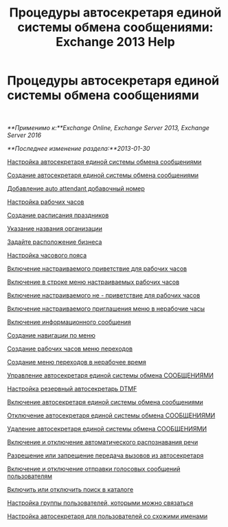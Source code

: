 ﻿---
title: 'Процедуры автосекретаря единой системы обмена сообщениями: Exchange 2013 Help'
TOCTitle: Процедуры автосекретаря единой системы обмена сообщениями
ms:assetid: 9e59d68f-e11a-49b0-ac6b-88061761fd45
ms:mtpsurl: https://technet.microsoft.com/ru-ru/library/JJ822155(v=EXCHG.150)
ms:contentKeyID: 50556462
ms.date: 04/30/2018
mtps_version: v=EXCHG.150
ms.translationtype: HT
---

# Процедуры автосекретаря единой системы обмена сообщениями

 

_**Применимо к:**Exchange Online, Exchange Server 2013, Exchange Server 2016_

_**Последнее изменение раздела:**2013-01-30_

[Настройка автосекретаря единой системы обмена сообщениями](set-up-a-um-auto-attendant-exchange-2013-help.md)

[Создание автосекретаря единой системы обмена сообщениями](create-a-um-auto-attendant-exchange-2013-help.md)

[Добавление auto attendant добавочный номер](add-an-auto-attendant-extension-number-exchange-2013-help.md)

[Настройка рабочих часов](configure-business-hours-exchange-2013-help.md)

[Создание расписания праздников](create-a-holiday-schedule-exchange-2013-help.md)

[Указание названия организации](enter-a-business-name-exchange-2013-help.md)

[Задайте расположение бизнеса](set-a-business-location-exchange-2013-help.md)

[Настройка часового пояса](configure-the-time-zone-exchange-2013-help.md)

[Включение настраиваемого приветствие для рабочих часов](enable-a-customized-business-hours-greeting-exchange-2013-help.md)

[Включение в строке меню настраиваемых рабочих часов](enable-a-customized-business-hours-menu-prompt-exchange-2013-help.md)

[Включение настраиваемого не - приветствие для рабочих часов](enable-a-customized-non-business-hours-greeting-exchange-2013-help.md)

[Включение настраиваемого приглашения меню в нерабочие часы](enable-a-customized-non-business-hours-menu-prompt-exchange-2013-help.md)

[Включение информационного сообщения](enable-an-informational-announcement-exchange-2013-help.md)

[Создание навигации по меню](create-menu-navigation-exchange-2013-help.md)

[Создание рабочих часов меню переходов](create-business-hours-navigation-menus-exchange-2013-help.md)

[Создание меню переходов в нерабочее время](create-non-business-hours-navigation-menus-exchange-2013-help.md)

[Управление автосекретаря единой системы обмена СООБЩЕНИЯМИ](manage-a-um-auto-attendant-exchange-2013-help.md)

[Настройка резервный автосекретарь DTMF](configure-a-dtmf-fallback-auto-attendant-exchange-2013-help.md)

[Включение автосекретаря единой системы обмена сообщениями](enable-a-um-auto-attendant-exchange-2013-help.md)

[Отключение автосекретаря единой системы обмена СООБЩЕНИЯМИ](disable-a-um-auto-attendant-exchange-2013-help.md)

[Удаление автосекретаря единой системы обмена СООБЩЕНИЯМИ](delete-a-um-auto-attendant-exchange-2013-help.md)

[Включение и отключение автоматического распознавания речи](enable-or-disable-automatic-speech-recognition-exchange-2013-help.md)

[Разрешение или запрещение передача вызовов из автосекретаря](enable-or-prevent-transferring-calls-from-an-auto-attendant-exchange-2013-help.md)

[Включение и отключение отправки голосовых сообщений пользователям](enable-or-disable-sending-voice-messages-to-users-exchange-2013-help.md)

[Включить или отключить поиск в каталоге](enable-or-disable-directory-lookups-exchange-2013-help.md)

[Настройка группы пользователей, которыми можно связаться](configure-the-group-of-users-that-can-be-contacted-exchange-2013-help.md)

[Настройка автосекретаря для пользователей со схожими именами](configure-an-auto-attendant-for-users-who-have-similar-names-exchange-2013-help.md)

